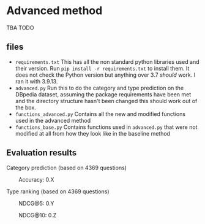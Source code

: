 # Advanced method

TBA TODO

## files

- `requirements.txt` This has all the non standard python libraries used and their version. Run `pip install -r requirements.txt` to install them. It does not check the Python version but anything over 3.7 *should* work. I ran it with 3.9.13.
- `advanced.py` Run this to do the category and type prediction on the DBpedia dataset, assuming the package requirements have been met and the directory structure hasn't been changed this should work out of the box.
- `functions_advanced.py` Contains all the new and modified functions used in the advanced method
- `functions_base.py` Contains functions used in `advanced.py` that were not modified at all from how they look like in the baseline method

## Evaluation results

Category prediction (based on 4369 questions)

&emsp;&emsp; Accuracy: 0.X

Type ranking (based on 4369 questions)

&emsp;&emsp; NDCG@5:  0.Y

&emsp;&emsp; NDCG@10: 0.Z
